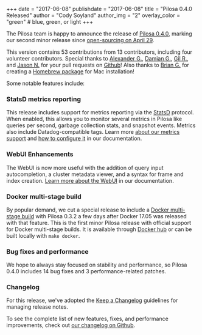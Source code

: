 +++
date = "2017-06-08"
publishdate = "2017-06-08"
title = "Pilosa 0.4.0 Released"
author = "Cody Soyland"
author_img = "2"
overlay_color = "green" # blue, green, or light
+++

The Pilosa team is happy to announce the release of [Pilosa 0.4.0](https://github.com/pilosa/pilosa/releases/tag/v0.4.0), marking our second minor release since [open-sourcing on April 29](/blog/hello-world/).

This version contains 53 contributions from 13 contributors, including four volunteer contributors. Special thanks to [Alexander G.](https://github.com/kalimatas), [Damian G.](https://github.com/dgryski), [Gil R.](https://github.com/graphaelli), and [Jason N.](https://github.com/jnovinger) for your pull requests on [Github](https://github.com/pilosa/pilosa)! Also thanks to [Brian G.](https://github.com/bgyss) for creating a [Homebrew package](https://github.com/Homebrew/homebrew-core/pull/13251) for Mac installation!

<!--more-->

Some notable features include:

### StatsD metrics reporting

This release includes support for metrics reporting via the [StatsD](https://github.com/etsy/statsd) protocol. When enabled, this allows you to monitor several metrics in Pilosa like queries per second, garbage collection stats, and snapshot events. Metrics also include Datadog-compatible tags. Learn more [about our metrics support](/docs/administration/#metrics) and [how to configure it](/docs/configuration/#metric-service) in our documentation.

### WebUI Enhancements

The WebUI is now more useful with the addition of query input autocompletion, a cluster metadata viewer, and a syntax for frame and index creation. [Learn more about the WebUI](https://www.pilosa.com/docs/webui/) in our documentation.

### Docker multi-stage build

By popular demand, we cut a special release to include a [Docker multi-stage build](https://docs.docker.com/engine/userguide/eng-image/multistage-build/) with Pilosa 0.3.2 a few days after Docker 17.05 was released with that feature. This is the first minor Pilosa release with official support for Docker multi-stage builds. It is available through [Docker hub](https://hub.docker.com/r/pilosa/pilosa/) or can be built locally with `make docker`.

### Bug fixes and performance

We hope to always stay focused on stability and performance, so Pilosa 0.4.0 includes 14 bug fixes and 3 performance-related patches.

### Changelog

For this release, we've adopted the [Keep a Changelog](http://keepachangelog.com/) guidelines for managing release notes.

To see the complete list of new features, fixes, and performance improvements, check out [our changelog on Github](https://github.com/pilosa/pilosa/blob/master/CHANGELOG.md).
